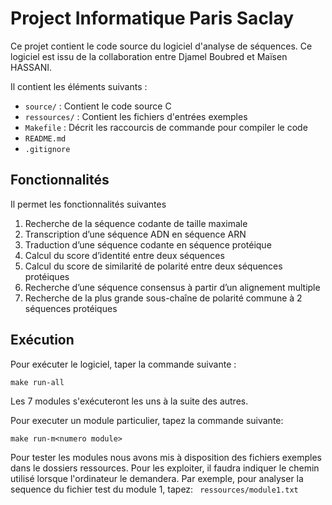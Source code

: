 # Project Informatique Paris Saclay

Ce projet contient le code source du logiciel d'analyse de séquences.
Ce logiciel est issu de la collaboration entre Djamel Boubred et Maïsen HASSANI.

Il contient les éléments suivants :
- ``source/`` : Contient le code source C
- ``ressources/`` : Contient les fichiers d'entrées exemples
- ``Makefile`` : Décrit les raccourcis de commande pour compiler le code
- ``README.md``
- ``.gitignore``


## Fonctionnalités

Il permet les fonctionnalités suivantes

1. Recherche de la séquence codante de taille maximale
2. Transcription d’une séquence ADN en séquence ARN
3. Traduction d’une séquence codante en séquence protéique
4. Calcul du score d’identité entre deux séquences
5. Calcul du score de similarité de polarité entre deux séquences protéiques
6. Recherche d’une séquence consensus à partir d’un alignement multiple
7. Recherche de la plus grande sous-chaîne de polarité commune à 2 séquences protéiques


## Exécution 

Pour exécuter le logiciel, taper la commande suivante :
```(bash)
make run-all
```

Les 7 modules s'exécuteront les uns à la suite des autres.

Pour executer un module particulier, tapez la commande suivante:

```(bash)
make run-m<numero module>
```

Pour tester les modules nous avons mis à disposition des fichiers exemples dans le dossiers ressources. Pour les exploiter, il faudra indiquer le chemin utilisé lorsque l'ordinateur le demandera.
Par exemple, pour analyser la sequence du fichier test du module 1, tapez:
`` ressources/module1.txt``

